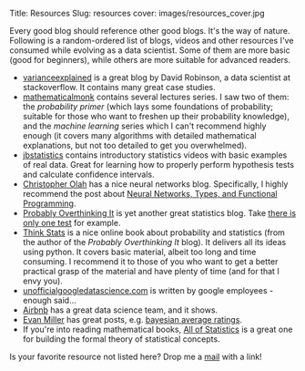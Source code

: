 Title: Resources
Slug: resources
cover: images/resources_cover.jpg

Every good blog should reference other good blogs. It's the way of nature.
Following is a random-ordered list of blogs, videos and other resources I've consumed while evolving as a data scientist.
Some of them are more basic (good for beginners), while others are more suitable for advanced readers.


* [varianceexplained](http://varianceexplained.org) is a great blog by David Robinson, a data scientist at stackoverflow.
  It contains many great case studies.
* [mathematicalmonk](https://www.youtube.com/user/mathematicalmonk/playlists) contains several lectures series.
  I saw two of them: the *probability primer* (which lays some foundations of probability; suitable for those who want
  to freshen up their probability knowledge), and the *machine learning* series which I can't recommend highly enough
  (it covers many algorithms with detailed mathematical explanations, but not too detailed to get you overwhelmed).
* [jbstatistics](http://www.jbstatistics.com) contains introductory statistics videos with basic examples of real data.
  Great for learning how to properly perform hypothesis tests and calculate confidence intervals.
* [Christopher Olah](http://colah.github.io) has a nice neural networks blog.
  Specifically, I highly recommend the post about [Neural Networks, Types, and Functional Programming](http://colah.github.io/posts/2015-09-NN-Types-FP/).
* [Probably Overthinking It](http://allendowney.blogspot.co.il) is yet another great statistics blog.
  Take [there is only one test](http://allendowney.blogspot.co.il/2011/05/there-is-only-one-test.html) for example.
* [Think Stats](http://greenteapress.com/thinkstats2) is a nice online book about probability and statistics (from the author of the *Probably Overthinking It* blog).
  It delivers all its ideas using python. It covers basic material, albeit too long and time consuming.
  I recommend it to those of you who want to get a better practical grasp of the material and have plenty of time (and for that I envy you).
* [unofficialgoogledatascience.com](http://www.unofficialgoogledatascience.com) is written by google employees - enough said...
* [Airbnb](http://nerds.airbnb.com/data) has a great data science team, and it shows.
* [Evan Miller](http://www.evanmiller.org) has great posts, e.g.
  [bayesian average ratings](http://www.evanmiller.org/bayesian-average-ratings.html?imm_mid=0dbebb&cmp=em-data-na-na-newsltr_20151111).
* If you're into reading mathematical books, [All of Statistics](http://www.bioinfo.org.cn/~wangchao/maa/w.statistic.pdf)
  is a great one for building the formal theory of statistical concepts.

Is your favorite resource not listed here? Drop me a [mail](mailto:yoel.zeldes+anotherdatum@gmail.com?Subject=another%20great%20resource) with a link!